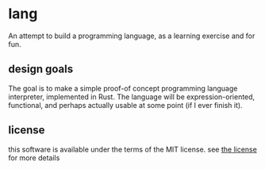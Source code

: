 # lang

An attempt to build a programming language, as a learning exercise and for fun.

## design goals

The goal is to make a simple proof-of concept programming language interpreter, implemented in Rust.
The language will be expression-oriented, functional, and perhaps actually usable at some point (if I ever finish it).

## license

this software is available under the terms of the MIT license. see [the license](./LICENSE) for more details

